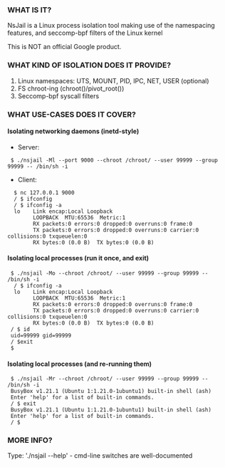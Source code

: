 ### WHAT IS IT?
NsJail is a Linux process isolation tool making use of the namespacing features, and seccomp-bpf filters of the Linux kernel

This is NOT an official Google product.

### WHAT KIND OF ISOLATION DOES IT PROVIDE?
1. Linux namespaces: UTS, MOUNT, PID, IPC, NET, USER (optional)
2. FS chroot-ing (chroot()/pivot_root())
3. Seccomp-bpf syscall filters

### WHAT USE-CASES DOES IT COVER?
#### Isolating networking daemons (inetd-style)


+ Server:
```
 $ ./nsjail -Ml --port 9000 --chroot /chroot/ --user 99999 --group 99999 -- /bin/sh -i
```

+ Client:
```
  $ nc 127.0.0.1 9000
  / $ ifconfig
  / $ ifconfig -a
  lo    Link encap:Local Loopback
        LOOPBACK  MTU:65536  Metric:1
	    RX packets:0 errors:0 dropped:0 overruns:0 frame:0
	    TX packets:0 errors:0 dropped:0 overruns:0 carrier:0 collisions:0 txqueuelen:0
	    RX bytes:0 (0.0 B)  TX bytes:0 (0.0 B)
```

#### Isolating local processes (run it once, and exit)
```
 $ ./nsjail -Mo --chroot /chroot/ --user 99999 --group 99999 -- /bin/sh -i
  / $ ifconfig -a
  lo    Link encap:Local Loopback
        LOOPBACK  MTU:65536  Metric:1
	    RX packets:0 errors:0 dropped:0 overruns:0 frame:0
	    TX packets:0 errors:0 dropped:0 overruns:0 carrier:0 collisions:0 txqueuelen:0
	    RX bytes:0 (0.0 B)  TX bytes:0 (0.0 B)
 / $ id
 uid=99999 gid=99999
 / $exit
 $
```

#### Isolating local processes (and re-running them)
```
 $ ./nsjail -Mr --chroot /chroot/ --user 99999 --group 99999 -- /bin/sh -i
 BusyBox v1.21.1 (Ubuntu 1:1.21.0-1ubuntu1) built-in shell (ash)
 Enter 'help' for a list of built-in commands.
 / $ exit
 BusyBox v1.21.1 (Ubuntu 1:1.21.0-1ubuntu1) built-in shell (ash)
 Enter 'help' for a list of built-in commands.
 / $
```

### MORE INFO?
Type: './nsjail --help' - cmd-line switches are well-documented
